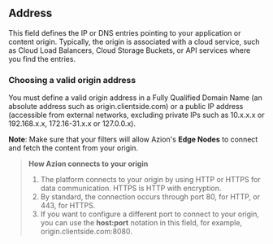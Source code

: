 ## Address

This field defines the IP or DNS entries pointing to your application or content origin. Typically, the origin is associated with a cloud service, such as Cloud Load Balancers, Cloud Storage Buckets, or API services where you find the entries.

### Choosing a valid origin address

You must define a valid origin address in a Fully Qualified Domain Name (an absolute address such as origin.clientside.com) or a public IP address (accessible from external networks, excluding private IPs such as 10.x.x.x or 192.168.x.x, 172.16-31.x.x or 127.0.0.x).

**Note**: Make sure that your filters will allow Azion's **Edge Nodes** to connect and fetch the content from your origin.

> **How Azion connects to your origin**
>
> 1. The platform connects to your origin by using HTTP or HTTPS for data communication. HTTPS is HTTP with encryption.
> 2. By standard, the connection occurs through port 80, for HTTP, or 443, for HTTPS.
> 3. If you want to configure a different port to connect to your origin, you can use the **host:port** notation in this field, for example, origin.clientside.com:8080.